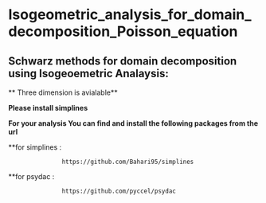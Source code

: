 # Isogeometric_analysis_for_domain_decomposition_Poisson_equation

## Schwarz methods for domain decomposition using Isogeoemetric Analaysis:

** Three dimension is avialable**

**Please install simplines**

**For your analysis You can find and install the following packages from the url**

**for simplines :
                
                   https://github.com/Bahari95/simplines


**for psydac : 

                   https://github.com/pyccel/psydac
